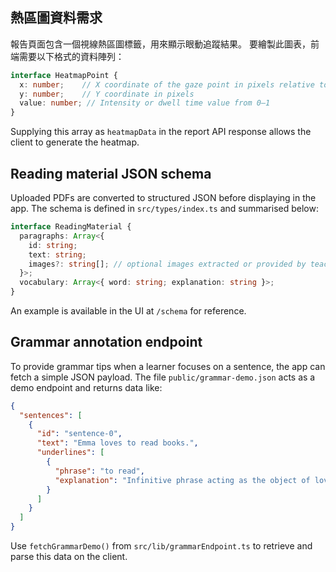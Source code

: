 

## 熱區圖資料需求

報告頁面包含一個視線熱區圖標籤，用來顯示眼動追蹤結果。
要繪製此圖表，前端需要以下格式的資料陣列：

```ts
interface HeatmapPoint {
  x: number;    // X coordinate of the gaze point in pixels relative to the text
  y: number;    // Y coordinate in pixels
  value: number; // Intensity or dwell time value from 0–1
}
```

Supplying this array as `heatmapData` in the report API response allows the
client to generate the heatmap.

## Reading material JSON schema

Uploaded PDFs are converted to structured JSON before displaying in the app. The
schema is defined in `src/types/index.ts` and summarised below:

```ts
interface ReadingMaterial {
  paragraphs: Array<{
    id: string;
    text: string;
    images?: string[]; // optional images extracted or provided by teachers
  }>;
  vocabulary: Array<{ word: string; explanation: string }>;
}
```

An example is available in the UI at `/schema` for reference.


## Grammar annotation endpoint

To provide grammar tips when a learner focuses on a sentence, the app can fetch a simple JSON payload. The file `public/grammar-demo.json` acts as a demo endpoint and returns data like:

```json
{
  "sentences": [
    {
      "id": "sentence-0",
      "text": "Emma loves to read books.",
      "underlines": [
        {
          "phrase": "to read",
          "explanation": "Infinitive phrase acting as the object of loves."
        }
      ]
    }
  ]
}
```

Use `fetchGrammarDemo()` from `src/lib/grammarEndpoint.ts` to retrieve and parse this data on the client.

